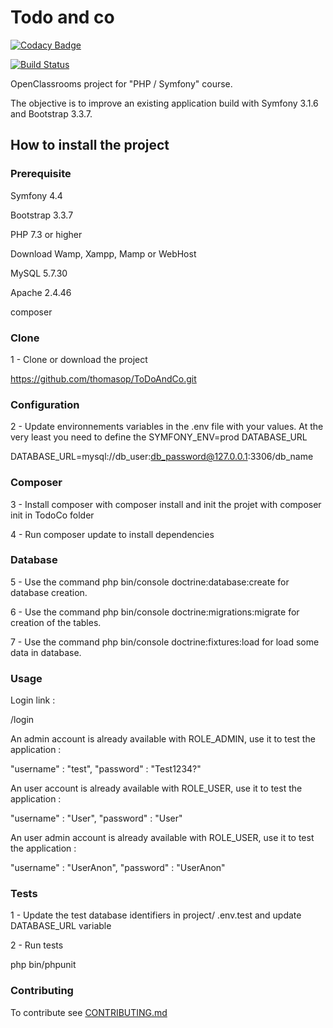 # Todo and co

[![Codacy Badge](https://app.codacy.com/project/badge/Grade/1e157ee5f90245c08f8e53ce525d320c)](https://www.codacy.com/gh/thomasop/ToDoAndCo/dashboard?utm_source=github.com&amp;utm_medium=referral&amp;utm_content=thomasop/ToDoAndCo&amp;utm_campaign=Badge_Grade)

[![Build Status](https://app.travis-ci.com/thomasop/ToDoAndCo.svg?branch=master)](https://app.travis-ci.com/thomasop/ToDoAndCo)

OpenClassrooms project for "PHP / Symfony" course.

The objective is to improve an existing application build with Symfony 3.1.6 and Bootstrap 3.3.7.

## How to install the project

### Prerequisite

Symfony 4.4

Bootstrap 3.3.7

PHP 7.3 or higher

Download Wamp, Xampp, Mamp or WebHost

MySQL 5.7.30

Apache 2.4.46

composer

### Clone

1 - Clone or download the project

https://github.com/thomasop/ToDoAndCo.git

### Configuration

2 - Update environnements variables in the .env file with your values. At the very least you need to define the SYMFONY_ENV=prod DATABASE_URL

DATABASE_URL=mysql://db_user:db_password@127.0.0.1:3306/db_name

### Composer

3 - Install composer with composer install and init the projet with composer init in TodoCo folder

4 - Run composer update to install dependencies

### Database

5 - Use the command php bin/console doctrine:database:create for database creation.

6 - Use the command php bin/console doctrine:migrations:migrate for creation of the tables.

7 - Use the command php bin/console doctrine:fixtures:load for load some data in database.

### Usage

Login link :

/login

An admin account is already available with ROLE_ADMIN, use it to test the application :

"username" : "test",
"password" : "Test1234?"

An user account is already available with ROLE_USER, use it to test the application :

"username" : "User",
"password" : "User"

An user admin account is already available with ROLE_USER, use it to test the application :

"username" : "UserAnon",
"password" : "UserAnon"

### Tests

1 - Update the test database identifiers in project/ .env.test and update DATABASE_URL variable

2 - Run tests

php bin/phpunit

### Contributing

To contribute see [CONTRIBUTING.md](https://github.com/thomasop/ToDoAndCo/blob/master/CONTRIBUTING.md)
